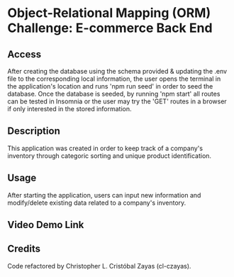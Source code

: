 # Object-Relational Mapping (ORM) Challenge: E-commerce Back End

## Access

After creating the database using the schema provided & updating the .env file to the corresponding local information, the user opens the terminal in the application's location and runs 'npm run seed' in order to seed the database. Once the database is seeded, by running 'npm start' all routes can be tested in Insomnia or the user may try the 'GET' routes in a browser if only interested in the stored information.

## Description

This application was created in order to keep track of a company's inventory through categoric sorting and unique product identification.

## Usage

After starting the application, users can input new information and modify/delete existing data related to a company's inventory.

## Video Demo Link


## Credits

Code refactored by Christopher L. Cristóbal Zayas (cl-czayas).

